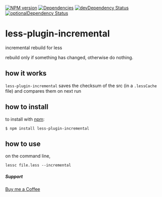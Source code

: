 [![NPM version](https://badge.fury.io/js/less-plugin-incremental.svg)](http://badge.fury.io/js/less-plugin-incremental) [![Dependencies](https://david-dm.org/less/less-plugin-incremental.svg)](https://david-dm.org/less/less-plugin-incremental) [![devDependency Status](https://david-dm.org/less/less-plugin-incremental/dev-status.svg)](https://david-dm.org/less/less-plugin-incremental#info=devDependencies) [![optionalDependency Status](https://david-dm.org/less/less-plugin-incremental/optional-status.svg)](https://david-dm.org/less/less-plugin-incremental#info=optionalDependencies)

# less-plugin-incremental
incremental rebuild for less

rebuild only if something has changed, otherwise do nothing.

## how it works
`less-plugin-incremental` saves the checksum of the src (in a `.lessCache` file) and compares them on next run

## how to install
to install with [npm](https://npmjs.org):

```
$ npm install less-plugin-incremental
```

## how to use
on the command line,

```
lessc file.less --incremental
```


##### Support

[Buy me a Coffee](https://www.patreon.com/moszeed)
